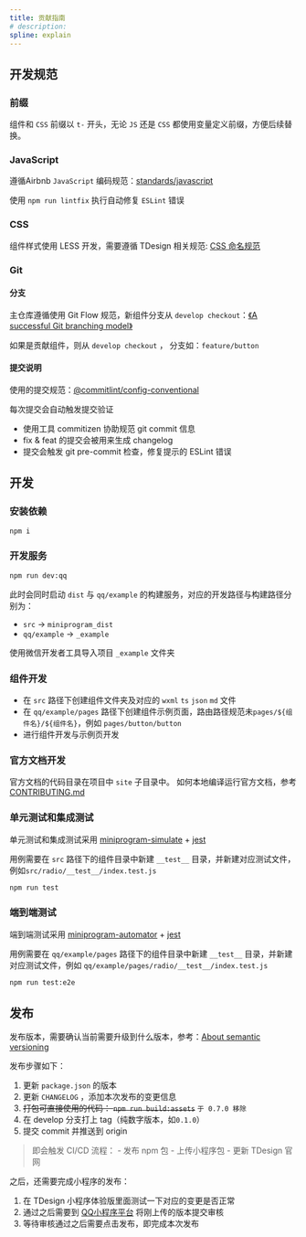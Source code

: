 ```yaml
---
title: 贡献指南
# description: 
spline: explain
---
```

## 开发规范

### 前缀

组件和 `CSS` 前缀以 `t-` 开头，无论 `JS` 还是 `CSS` 都使用变量定义前缀，方便后续替换。

### JavaScript

遵循Airbnb `JavaScript` 编码规范：[standards/javascript](https://github.com/airbnb/javascript)

使用 `npm run lintfix` 执行自动修复 `ESLint` 错误

### CSS

组件样式使用 LESS 开发，需要遵循 TDesign 相关规范: [CSS 命名规范](https://github.com/Tencent/tdesign-common/blob/main/css-naming.md)

### Git

#### 分支

主仓库遵循使用 Git Flow 规范，新组件分支从 `develop checkout`：[《A successful Git branching model》](https://nvie.com/posts/a-successful-git-branching-model/)

如果是贡献组件，则从 `develop checkout` ， 分支如：`feature/button`

#### 提交说明

使用的提交规范：[@commitlint/config-conventional](https://github.com/conventional-changelog/commitlint/tree/master/@commitlint/config-conventional)

每次提交会自动触发提交验证

- 使用工具 commitizen 协助规范 git commit 信息
- fix & feat 的提交会被用来生成 changelog
- 提交会触发 git pre-commit 检查，修复提示的 ESLint 错误

## 开发

### 安装依赖

```bash
npm i
```

### 开发服务

```bash
npm run dev:qq
```

此时会同时启动 `dist` 与 `qq/example` 的构建服务，对应的开发路径与构建路径分别为：

- `src` -> `miniprogram_dist`
- `qq/example` -> `_example`

使用微信开发者工具导入项目 `_example` 文件夹

### 组件开发

- 在 `src` 路径下创建组件文件夹及对应的 `wxml` `ts` `json` `md` 文件
- 在 `qq/example/pages` 路径下创建组件示例页面，路由路径规范未`pages/${组件名}/${组件名}`，例如 `pages/button/button`
- 进行组件开发与示例页开发

### 官方文档开发

官方文档的代码目录在项目中 `site` 子目录中。
如何本地编译运行官方文档，参考 [CONTRIBUTING.md](https://github.com/Tencent/tdesign-miniprogram/blob/main/site/README.md)

### 单元测试和集成测试
单元测试和集成测试采用 [miniprogram-simulate](https://github.com/wechat-miniprogram/miniprogram-simulate) + [jest](https://jestjs.io/docs/en/getting-started.html) 

用例需要在 `src` 路径下的组件目录中新建 `__test__` 目录，并新建对应测试文件，例如`src/radio/__test__/index.test.js`

```bash
npm run test
```

### 端到端测试
端到端测试采用 [miniprogram-automator](https://developers.weixin.qq.com/miniprogram/dev/devtools/auto/) + [jest](https://jestjs.io/docs/en/getting-started.html) 

用例需要在 `qq/example/pages` 路径下的组件目录中新建 `__test__` 目录，并新建对应测试文件，例如 `qq/example/pages/radio/__test__/index.test.js`

```bash
npm run test:e2e
```

## 发布

发布版本，需要确认当前需要升级到什么版本，参考：[About semantic versioning](https://docs.npmjs.com/about-semantic-versioning)

发布步骤如下：
1. 更新 `package.json` 的版本
2. 更新 `CHANGELOG` ，添加本次发布的变更信息
3. ~~打包可直接使用的代码： `npm run build:assets`~~ `于 0.7.0 移除` 
4. 在 develop 分支打上 tag（纯数字版本，如`0.1.0`）
5. 提交 commit 并推送到 origin

> 即会触发 CI/CD 流程：
    - 发布 npm 包
    - 上传小程序包
    - 更新 TDesign 官网

之后，还需要完成小程序的发布：
1. 在 TDesign 小程序体验版里面测试一下对应的变更是否正常
2. 通过之后需要到 [QQ小程序平台](https://q.qq.com/miniapp#/home) 将刚上传的版本提交审核
3. 等待审核通过之后需要点击发布，即完成本次发布
